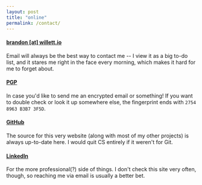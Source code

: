 ```yaml
---
layout: post
title: "online"
permalink: /contact/
---
```


#### [brandon [at] willett.io](mailto:brandon@willett.io)
Email will always be the best way to contact me -- I view it as a big to-do list, and it stares me right in the face every morning, which makes it hard for me to forget about.

#### [PGP](https://keys.openpgp.org/vks/v1/by-fingerprint/E1449A02CBEEA69A927009CD27548963B3B73F5D)
In case you'd like to send me an encrypted email or something! If you want to double check or look it up somewhere else, the fingerprint ends with `2754 8963 B3B7 3F5D`.

#### [GitHub](https://github.com/pickledish)
The source for this very website (along with most of my other projects) is always up-to-date here. I would quit CS entirely if it weren't for Git.

#### [LinkedIn](https://linkedin.com/in/brandonwillett)
For the more professional(?) side of things. I don't check this site very often, though, so reaching me via email is usually a better bet.
